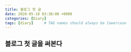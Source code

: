 ```yaml
---
title: 블로그 첫 글
date: 2020-05-18 03:38:00 +0000
categories: [Diary]
tags: [diary]     # TAG names should always be lowercase
---
```


## 블로그 첫 글을 써본다

